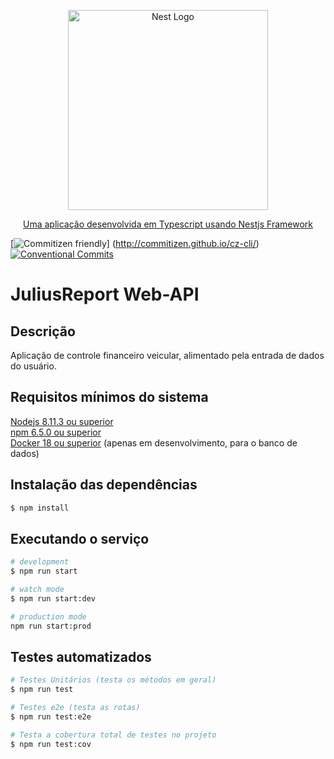 <p align="center">
  <a href="http://nestjs.com/" target="blank"><img src="https://nestjs.com/img/logo_text.svg" width="320" alt="Nest Logo" /></a>
</p>
<p align="center">
   <a href="http://nestjs.com/">Uma aplicação desenvolvida em Typescript usando Nestjs Framework</a>
</p>

[![Commitizen friendly](https://img.shields.io/badge/commitizen-friendly-brightgreen.svg)] (http://commitizen.github.io/cz-cli/)[![Conventional Commits](https://img.shields.io/badge/Conventional%20Commits-1.0.0-yellow.svg)](https://conventionalcommits.org)

# JuliusReport Web-API

## Descrição

Aplicação de controle financeiro veicular, alimentado pela entrada de dados do usuário.

## Requisitos mínimos do sistema

<a href="https://nodejs.org/en/">Nodejs 8.11.3 ou superior</a>  
<a href="https://nodejs.org/en/">npm 6.5.0 ou superior</a>  
<a href="https://www.docker.com/get-started">Docker 18 ou superior</a>  (apenas em desenvolvimento, para o banco de dados)

## Instalação das dependências

```bash
$ npm install
```

## Executando o serviço

```bash
# development
$ npm run start

# watch mode
$ npm run start:dev

# production mode
npm run start:prod
```

## Testes automatizados

```bash
# Testes Unitários (testa os métodos em geral)
$ npm run test

# Testes e2e (testa as rotas)
$ npm run test:e2e

# Testa a cobertura total de testes no projeto
$ npm run test:cov
```
